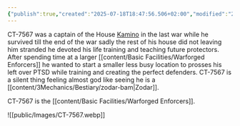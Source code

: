 ```yaml
---
{"publish":true,"created":"2025-07-18T18:47:56.506+02:00","modified":"2025-07-18T17:54:58.151+02:00","cssclasses":""}
---
```


CT-7567 was a captain of the House [Kamino](https://starwars.fandom.com/wiki/Kamino) in the last war while he survived till the end of the war sadly the rest of his house did not leaving him stranded he devoted his life training and teaching future protectors. After spending time at a larger [[content/Basic Facilities/Warforged Enforcers]] he wanted to start a smaller less busy location to prosses his left over PTSD while training and creating the perfect defenders. CT-7567 is a silent thing feeling almost god like seeing he is a [[content/3Mechanics/Bestiary/zodar-bam\|Zodar]]. 

CT-7567 is the [[content/Basic Facilities/Warforged Enforcers]].

![[public/Images/CT-7567.webp]]